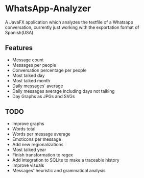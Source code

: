 # WhatsApp-Analyzer
A JavaFX application which analyzes the textfile of a Whatsapp conversation, currently just working with the exportation format of Spanish(USA)

## Features
- Message count
- Messages per people
- Conversation percentage per people
- Most talked day
- Most talked month
- Daily messages' average
- Daily messages average including days not talking
- Day Graphs as JPGs and SVGs

## TODO
- Improve graphs
- Words total
- Words per message average
- Emoticons per message
- Add new regionalizations
- Most talked year
- Finish transformation to regex
- Add integration to SQLite to make a traceable history
- Improve visuals
- Messages' heuristic and grammatical analysis